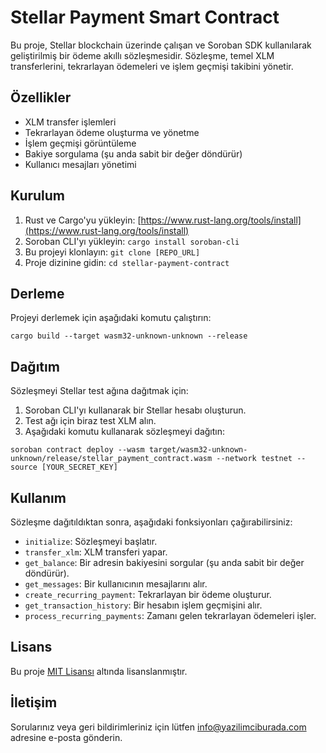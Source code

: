 # Stellar Payment Smart Contract

Bu proje, Stellar blockchain üzerinde çalışan ve Soroban SDK kullanılarak geliştirilmiş bir ödeme akıllı sözleşmesidir. Sözleşme, temel XLM transferlerini, tekrarlayan ödemeleri ve işlem geçmişi takibini yönetir.

## Özellikler

- XLM transfer işlemleri
- Tekrarlayan ödeme oluşturma ve yönetme
- İşlem geçmişi görüntüleme
- Bakiye sorgulama (şu anda sabit bir değer döndürür)
- Kullanıcı mesajları yönetimi

## Kurulum

1. Rust ve Cargo'yu yükleyin: [https://www.rust-lang.org/tools/install](https://www.rust-lang.org/tools/install)
2. Soroban CLI'yı yükleyin: `cargo install soroban-cli`
3. Bu projeyi klonlayın: `git clone [REPO_URL]`
4. Proje dizinine gidin: `cd stellar-payment-contract`

## Derleme

Projeyi derlemek için aşağıdaki komutu çalıştırın:

```
cargo build --target wasm32-unknown-unknown --release
```

## Dağıtım

Sözleşmeyi Stellar test ağına dağıtmak için:

1. Soroban CLI'yı kullanarak bir Stellar hesabı oluşturun.
2. Test ağı için biraz test XLM alın.
3. Aşağıdaki komutu kullanarak sözleşmeyi dağıtın:

```
soroban contract deploy --wasm target/wasm32-unknown-unknown/release/stellar_payment_contract.wasm --network testnet --source [YOUR_SECRET_KEY]
```

## Kullanım

Sözleşme dağıtıldıktan sonra, aşağıdaki fonksiyonları çağırabilirsiniz:

- `initialize`: Sözleşmeyi başlatır.
- `transfer_xlm`: XLM transferi yapar.
- `get_balance`: Bir adresin bakiyesini sorgular (şu anda sabit bir değer döndürür).
- `get_messages`: Bir kullanıcının mesajlarını alır.
- `create_recurring_payment`: Tekrarlayan bir ödeme oluşturur.
- `get_transaction_history`: Bir hesabın işlem geçmişini alır.
- `process_recurring_payments`: Zamanı gelen tekrarlayan ödemeleri işler.


## Lisans

Bu proje [MIT Lisansı](LICENSE) altında lisanslanmıştır.

## İletişim

Sorularınız veya geri bildirimleriniz için lütfen info@yazilimciburada.com adresine e-posta gönderin.
